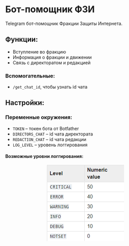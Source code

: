 # Бот-помощник ФЗИ
Telegram бот-помощник Фракции Защиты Интернета.
## Функции:
- Вступление во фракцию
- Информация о фракции и движении
- Связь с директоратом и редакцией
### Вспомогательные:
- `/get_chat_id`, чтобы узнать id чата

## Настройки:
### Переменные окружения:
- `TOKEN` – токен бота от Botfather
- `DIRECTORS_CHAT` – id чата директората
- `REDACTION_CHAT` – id чата редакции
- `LOG_LEVEL` – уровень логгирования
#### Возможные уровни логгирования:
<p align="center">
    <img src="readme-images/logging_levels.png" />
</p>
